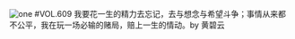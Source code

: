 ![one](http://image.wufazhuce.com/FqU08f0UhqeFjBXaqdJ7KxJpDniY)
#VOL.609
我要花一生的精力去忘记，去与想念与希望斗争；事情从来都不公平，我在玩一场必输的赌局，赔上一生的情动。by 黄碧云